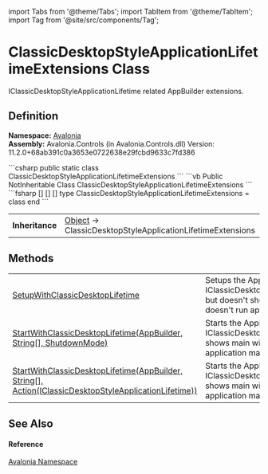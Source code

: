 import Tabs from '@theme/Tabs'; 
import TabItem from '@theme/TabItem'; 
import Tag from '@site/src/components/Tag'; 

# ClassicDesktopStyleApplicationLifetimeExtensions Class


IClassicDesktopStyleApplicationLifetime related AppBuilder extensions.



## Definition
**Namespace:** <a href="N_Avalonia">Avalonia</a>  
**Assembly:** Avalonia.Controls (in Avalonia.Controls.dll) Version: 11.2.0+68ab391c0a3653e0722638e29fcbd9633c7fd386

<Tabs groupId="api-code-preview">
<TabItem value="csharp" label="C#">
```csharp
public static class ClassicDesktopStyleApplicationLifetimeExtensions
```
</TabItem>
<TabItem value="vb" label="VB">
```vb
<ExtensionAttribute>
Public NotInheritable Class ClassicDesktopStyleApplicationLifetimeExtensions
```
</TabItem>
<TabItem value="fsharp" label="F#">
```fsharp
[<AbstractClassAttribute>]
[<SealedAttribute>]
[<ExtensionAttribute>]
type ClassicDesktopStyleApplicationLifetimeExtensions = class end
```
</TabItem>
</Tabs>

<table>
<tr><td><strong>Inheritance</strong></td><td><a href="https://learn.microsoft.com/dotnet/api/system.object" target="_blank" rel="noopener noreferrer">Object</a>  →  ClassicDesktopStyleApplicationLifetimeExtensions</td></tr>
</table>



## Methods
<table>
<tr>
<td><a href="M_Avalonia_ClassicDesktopStyleApplicationLifetimeExtensions_SetupWithClassicDesktopLifetime">SetupWithClassicDesktopLifetime</a></td>
<td>Setups the Application with a IClassicDesktopStyleApplicationLifetime, but doesn't show the main window and doesn't run application main loop.</td>
</tr>
<tr>
<td><a href="M_Avalonia_ClassicDesktopStyleApplicationLifetimeExtensions_StartWithClassicDesktopLifetime">StartWithClassicDesktopLifetime(AppBuilder, String[], ShutdownMode)</a></td>
<td>Starts the Application with a IClassicDesktopStyleApplicationLifetime, shows main window and runs application main loop.</td>
</tr>
<tr>
<td><a href="M_Avalonia_ClassicDesktopStyleApplicationLifetimeExtensions_StartWithClassicDesktopLifetime_1">StartWithClassicDesktopLifetime(AppBuilder, String[], Action(IClassicDesktopStyleApplicationLifetime))</a></td>
<td>Starts the Application with a IClassicDesktopStyleApplicationLifetime, shows main window and runs application main loop.</td>
</tr>
</table>

## See Also


#### Reference
<a href="N_Avalonia">Avalonia Namespace</a>  
